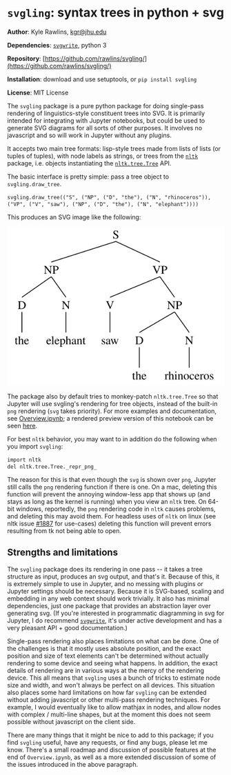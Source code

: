 # `svgling`: syntax trees in python + svg

**Author**: Kyle Rawlins, [kgr@jhu.edu](kgr@jhu.edu)

**Dependencies**: [`svgwrite`](https://pypi.org/project/svgwrite/), python 3

**Repository**: [https://github.com/rawlins/svgling/](https://github.com/rawlins/svgling/)

**Installation**: download and use setuptools, or `pip install svgling`

**License**: MIT License

The `svgling` package is a pure python package for doing single-pass rendering
of linguistics-style constituent trees into SVG. It is primarily intended for
integrating with Jupyter notebooks, but could be used to generate SVG diagrams
for all sorts of other purposes. It involves no javascript and so will work
in Jupyter without any plugins.

It accepts two main tree formats: lisp-style trees made from lists of lists (or
tuples of tuples), with node labels as strings, or trees from the
[`nltk`](https://www.nltk.org/) package, i.e. objects instantiating the
[`nltk.tree.Tree`](https://www.nltk.org/_modules/nltk/tree.html) API.

The basic interface is pretty simple: pass a tree object to `svgling.draw_tree`.

    svgling.draw_tree(("S", ("NP", ("D", "the"), ("N", "rhinoceros")), ("VP", ("V", "saw"), ("NP", ("D", "the"), ("N", "elephant"))))

This produces an SVG image like the following:

![example sentence](https://raw.githubusercontent.com/rawlins/svgling/master/demotree.svg?sanitize=true)

The package also by default tries to monkey-patch `nltk.tree.Tree` so that
Jupyter will use svgling's rendering for tree objects, instead of the built-in
`png` rendering (`svg` takes priority). For more examples and documentation, see
[Overview.ipynb](https://github.com/rawlins/svgling/blob/master/Overview.ipynb);
a rendered preview version of this notebook can be seen
[here](https://nbviewer.jupyter.org/github/rawlins/svgling/blob/master/Overview.ipynb).

For best `nltk` behavior, you may want to in addition do the following when you
import `svgling`:

    import nltk
    del nltk.tree.Tree._repr_png_

The reason for this is that even though the `svg` is shown over `png`, Jupyter still
calls the `png` rendering function if there is one. On a mac, deleting this
function will prevent the annoying window-less app that shows up (and stays as
long as the kernel is running) when you view an `nltk` tree. On 64-bit windows,
reportedly, the `png` rendering code in `nltk` causes problems, and deleting this
may avoid them. For headless uses of `nltk` on linux (see nltk issue
[#1887](https://github.com/nltk/nltk/issues/1887) for use-cases) deleting this
function will prevent errors resulting from tk not being able to open.

## Strengths and limitations

The `svgling` package does its rendering in one pass -- it takes a tree
structure as input, produces an svg output, and that's it. Because of this, it
is extremely simple to use in Jupyter, and no messing with plugins or Jupyter
settings should be necessary. Because it is SVG-based, scaling and embedding in
any web context should work trivially. It also has minimal dependencies, just
one package that provides an abstraction layer over generating svg. (If you're
interested in programmatic diagramming in svg for Jupyter, I do recommend
[`svgwrite`](https://github.com/mozman/svgwrite), it's under active development
and has a very pleasant API + good documentation.)

Single-pass rendering also places limitations on what can be done. One of the
challenges is that it mostly uses absolute position, and the exact position and
size of text elements can't be determined without actually rendering to some
device and seeing what happens. In addition, the exact details of rendering are
in various ways at the mercy of the rendering device. This all means that
`svgling` uses a bunch of tricks to estimate node size and width, and won't
always be perfect on all devices. This situation also places some hard
limitations on how far `svgling` can be extended without adding javascript or
other multi-pass rendering techniques. For example, I would eventually like to
allow mathjax in nodes, and allow nodes with complex / multi-line shapes, but at
the moment this does not seem possible without javascript on the client side.

There are many things that it might be nice to add to this package; if you find
`svgling` useful, have any requests, or find any bugs, please let me know.
There's a small roadmap and discussion of possible features at the end of
`Overview.ipynb`, as well as a more extended discussion of some of the issues
introduced in the above paragraph.
